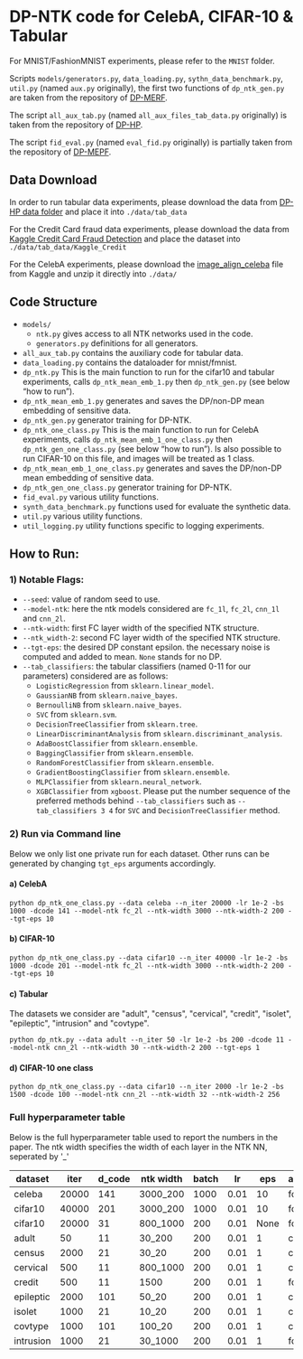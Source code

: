 # DP-NTK code for CelebA, CIFAR-10 & Tabular

For MNIST/FashionMNIST experiments, please refer to the `MNIST` folder.

Scripts `models/generators.py`, `data_loading.py`, `sythn_data_benchmark.py`, `util.py` (named `aux.py` originally),
the first two functions of `dp_ntk_gen.py` are taken from the repository
of [DP-MERF](https://github.com/frhrdr/dp-merf/tree/main/code_balanced).

The script `all_aux_tab.py` (named `all_aux_files_tab_data.py` originally) is taken from the repository
of [DP-HP](https://github.com/ParkLabML/DP-HP/tree/master/dp_mehp).

The script `fid_eval.py` (named `eval_fid.py` originally) is partially taken from the repository
of [DP-MEPF](https://anonymous.4open.science/r/dp-gfmn/code/eval_fid.py).

## Data Download

In order to run tabular data experiments, please download the data
from [DP-HP data folder](https://github.com/ParkLabML/DP-HP/tree/master/data) and place it into `./data/tab_data`

For the Credit Card fraud data experiments, please download the data 
from [Kaggle Credit Card Fraud Detection](https://www.kaggle.com/datasets/mlg-ulb/creditcardfraud) and place the dataset 
into `./data/tab_data/Kaggle_Credit`

For the CelebA experiments, please download
the [image_align_celeba](https://www.kaggle.com/datasets/jessicali9530/celeba-dataset?select=img_align_celeba) file from
Kaggle and unzip it directly into `./data/`

## Code Structure

- `models/`
    - `ntk.py` gives access to all NTK networks used in the code.
    - `generators.py` definitions for all generators.
- `all_aux_tab.py` contains the auxiliary code for tabular data.
- `data_loading.py` contains the dataloader for mnist/fmnist.
- `dp_ntk.py` This is the main function to run for the cifar10 and tabular experiments, calls `dp_ntk_mean_emb_1.py`
  then `dp_ntk_gen.py` (see below “how to run”).
- `dp_ntk_mean_emb_1.py` generates and saves the DP/non-DP mean embedding of sensitive data.
- `dp_ntk_gen.py` generator training for DP-NTK.
- `dp_ntk_one_class.py` This is the main function to run for CelebA experiments, calls `dp_ntk_mean_emb_1_one_class.py`
  then `dp_ntk_gen_one_class.py` (see below “how to run”). Is also possible to run CIFAR-10 on this file, and images
  will be treated as 1 class.
- `dp_ntk_mean_emb_1_one_class.py` generates and saves the DP/non-DP mean embedding of sensitive data.
- `dp_ntk_gen_one_class.py` generator training for DP-NTK.
- `fid_eval.py` various utility functions.
- `synth_data_benchmark.py` functions used for evaluate the synthetic data.
- `util.py` various utility functions.
- `util_logging.py` utility functions specific to logging experiments.

## How to Run:

### 1) Notable Flags:

- `--seed`: value of random seed to use.
- `--model-ntk`: here the ntk models considered are `fc_1l`, `fc_2l`, `cnn_1l` and `cnn_2l`.
- `--ntk-width`: first FC layer width of the specified NTK structure.
- `--ntk_width-2`: second FC layer width of the specified NTK structure.
- `--tgt-eps`: the desired DP constant epsilon. the necessary noise is computed and added to mean. `None` stands for no DP.
- `--tab_classifiers`: the tabular classifiers (named 0-11 for our parameters) considered are as follows:
    - `LogisticRegression` from `sklearn.linear_model`.
    - `GaussianNB` from `sklearn.naive_bayes`.
    - `BernoulliNB` from `sklearn.naive_bayes`.
    - `SVC` from `sklearn.svm`.
    - `DecisionTreeClassifier` from `sklearn.tree`.
    - `LinearDiscriminantAnalysis` from `sklearn.discriminant_analysis`.
    - `AdaBoostClassifier` from `sklearn.ensemble`.
    - `BaggingClassifier` from `sklearn.ensemble`.
    - `RandomForestClassifier` from `sklearn.ensemble`.
    - `GradientBoostingClassifier` from `sklearn.ensemble`.
    - `MLPClassifier` from `sklearn.neural_network`.
    - `XGBClassifier` from `xgboost`.
      Please put the number sequence of the preferred methods behind `--tab_classifiers` such as `--tab_classifiers 3 4`
      for `SVC` and `DecisionTreeClassifier` method.

### 2) Run via Command line

Below we only list one private run for each dataset. Other runs can be generated by changing `tgt_eps` arguments
accordingly.

#### a) CelebA

`python dp_ntk_one_class.py --data celeba --n_iter 20000 -lr 1e-2 -bs 1000 -dcode 141 --model-ntk fc_2l --ntk-width 3000 --ntk-width-2 200 --tgt-eps 10`

#### b) CIFAR-10

`python dp_ntk_one_class.py --data cifar10 --n_iter 40000 -lr 1e-2 -bs 1000 -dcode 201 --model-ntk fc_2l --ntk-width 3000 --ntk-width-2 200 --tgt-eps 10`

#### c) Tabular

The datasets we consider are "adult", "census", "cervical", "credit", "isolet", "epileptic", "intrusion" and "covtype".

`python dp_ntk.py --data adult --n_iter 50 -lr 1e-2 -bs 200 -dcode 11 --model-ntk cnn_2l --ntk-width 30 --ntk-width-2 200 --tgt-eps 1`

#### d) CIFAR-10 one class

`python dp_ntk_one_class.py --data cifar10 --n_iter 2000 -lr 1e-2 -bs 1500 -dcode 100 --model-ntk cnn_2l --ntk-width 32 --ntk-width-2 256`

### Full hyperparameter table
Below is the full hyperparameter table used to report the numbers in the paper.
The ntk width specifies the width of each layer in the NTK NN, seperated by '_'

| dataset   | iter  | d_code | ntk width | batch | lr   | eps  | architecture |
|-----------|-------|--------|-----------|-------|------|------|--------------|
| celeba    | 20000 | 141    | 3000_200  | 1000  | 0.01 | 10   | fc_2l        |
| cifar10   | 40000 | 201    | 3000_200  | 1000  | 0.01 | 10   | fc_2l        |
| cifar10   | 20000 | 31     | 800_1000  | 200   | 0.01 | None | fc_2l        |
| adult     | 50    | 11     | 30_200    | 200   | 0.01 | 1    | cnn_2l       |
| census    | 2000  | 21     | 30_20     | 200   | 0.01 | 1    | cnn_2l       |
| cervical  | 500   | 11     | 800_1000  | 200   | 0.01 | 1    | cnn_2l       |
| credit    | 500   | 11     | 1500      | 200   | 0.01 | 1    | fc_1l        |
| epileptic | 2000  | 101    | 50_20     | 200   | 0.01 | 1    | cnn_2l       |
| isolet    | 1000  | 21     | 10_20     | 200   | 0.01 | 1    | cnn_2l       |
| covtype   | 1000  | 101    | 100_20    | 200   | 0.01 | 1    | cnn_2l       |
| intrusion | 1000  | 21     | 30_1000   | 200   | 0.01 | 1    | fc_2l        |
